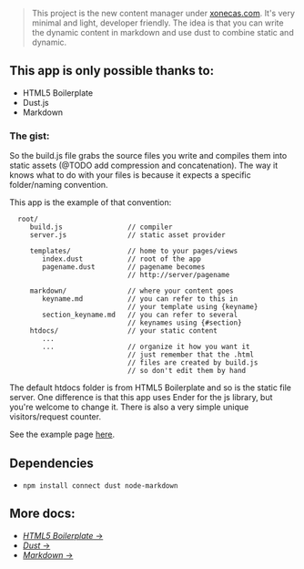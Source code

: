 > This project is the new content manager under [xonecas.com](http://xonecas.com). 
> It's very minimal and light, developer friendly. The idea 
> is that you can write the dynamic content in markdown and 
> use dust to combine static and dynamic. 

This app is only possible thanks to:
------------------------------------

* HTML5 Boilerplate
* Dust.js
* Markdown

### The gist:

So the build.js file grabs the source files you write and 
compiles them into static assets (@TODO add compression 
and concatenation). The way it knows what to do with your 
files is because it expects a specific folder/naming 
convention.

This app is the example of that convention:


      root/
         build.js                // compiler
         server.js               // static asset provider

         templates/              // home to your pages/views
            index.dust           // root of the app
            pagename.dust        // pagename becomes 
                                 // http://server/pagename

         markdown/               // where your content goes
            keyname.md           // you can refer to this in 
                                 // your template using {keyname}
            section_keyname.md   // you can refer to several
                                 // keynames using {#section}
         htdocs/                 // your static content
            ...
            ...                  // organize it how you want it
                                 // just remember that the .html
                                 // files are created by build.js
                                 // so don't edit them by hand

The default htdocs folder is from HTML5 Boilerplate and so is 
the static file server. One difference is that this app uses 
Ender for the js library, but you're welcome to change it. 
There is also a very simple unique visitors/request counter.

See the example page [here](/about).

Dependencies
------------

* `npm install connect dust node-markdown`

More docs:
----------

* [*HTML5 Boilerplate*  →](http://h5bp.com/)
* [*Dust*  →](http://akdubya.github.com/dustjs/)
* [*Markdown*  →](http://daringfireball.net/projects/markdown/basics)
